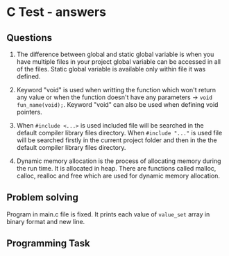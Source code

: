 # C Test  - answers
## Questions
1. The difference between global and static global variable is when you have multiple files in your project global variable can be accessed in all of the files. Static global variable is available only within file it was defined.

2. Keyword "void" is used when writting the function which won't return any value or when the function doesn't have any parameters -> <code>void fun_name(void);</code>. Keyword "void" can also be used when defining void pointers.

3. When <code>#include <...></code> is used included file will be searched in the default compiler library files directory. When <code>#include "..."</code> is used file will be searched firstly in the current project folder and then in the the default compiler library files directory.

4. Dynamic memory allocation is the process of allocating memory during the run time. It is allocated in heap. There are functions called malloc, calloc, realloc and free which are used for dynamic memory allocation.
  
  ## Problem solving
  Program in main.c file is fixed. It prints each value of <code>value_set</code> array in binary format and new line.

  ## Programming Task

